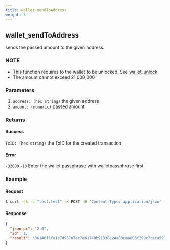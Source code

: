 ```yaml
---
title: wallet_sendToAddress
weight: 3
---
```


## wallet_sendToAddress
sends the passed amount to the given address.

### NOTE
* This function requires to the wallet to be unlocked.  See [wallet_unlock](../wallet_unlock/)
* The amount cannot exceed 21,000,000

### Parameters
1. `address: (hex string)` the given address
2. `amount: (numeric)` passed amount

### Returns
#### Success
`TxID: (hex string)` the TxID for the created transaction

#### Error 
 `-32000` 
    `-13` Enter the wallet passphrase with walletpassphrase first


### Example
#### Request
```sh
$ curl -sk -u "test:test" -X POST -H 'Content-Type: application/json' --data '{"jsonrpc":"1.0","method":"wallet_sendToAddress","params":["Tmdcmmo7JqxxwHy6r46Sx2ZRbVF2dSjG9mm", 1 ],"id":1}' http://127.0.0.1:8130/api |jq .
```

#### Response
```json
{
  "jsonrpc": "2.0",
  "id": 1,
  "result": "86140f1fa1e7d95707ec7e61748b91838e24a00ca8803f299c7caca591ff1af4"
}
```